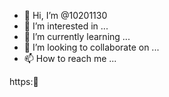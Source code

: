 - 👋 Hi, I’m @10201130
- 👀 I’m interested in ...
- 🌱 I’m currently learning ...
- 💞️ I’m looking to collaborate on ...
- 📫 How to reach me ...

<!---
10201130/10201130 is a ✨ special ✨ repository because its `README.md` (this file) appears on your GitHub profile.
You can click the Preview link to take a look at your changes.
--->https:👏

